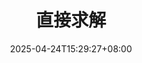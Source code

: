 ---
weight: 722
title: "直接求解"
description: ""
icon: "article"
date: "2025-04-24T15:29:27+08:00"
lastmod: "2025-04-24T15:29:27+08:00"
draft: true
toc: true
---